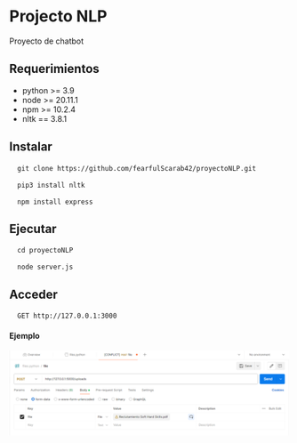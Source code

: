 
# Projecto NLP

Proyecto de chatbot


## Requerimientos

- python >= 3.9
- node >= 20.11.1
- npm >= 10.2.4
- nltk == 3.8.1


## Instalar
```
  git clone https://github.com/fearfulScarab42/proyectoNLP.git
```


```
  pip3 install nltk
```


```
  npm install express
```


## Ejecutar 

```
  cd proyectoNLP
```


```
  node server.js
```

## Acceder

```http
  GET http://127.0.0.1:3000
```

#### Ejemplo


![Logo](https://raw.githubusercontent.com/fearfulScarab42/EasyOCR/main/Postman.png)
